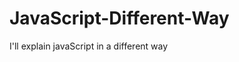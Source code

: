                                                                                                                                                                                                               
# JavaScript-Different-Way
I'll explain javaScript in a different way       
  









